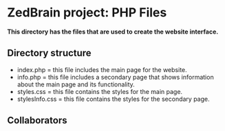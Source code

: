 # ZedBrain project: PHP Files 

**This directory has the files that are used to create the website interface.**

## Directory structure
- index.php = this file includes the main page for the website.
- info.php = this file includes a secondary page that shows information about the main page and its functionality.
- styles.css = this file contains the styles for the main page.
- stylesInfo.css = this file contains the styles for the secondary page.


## Collaborators

